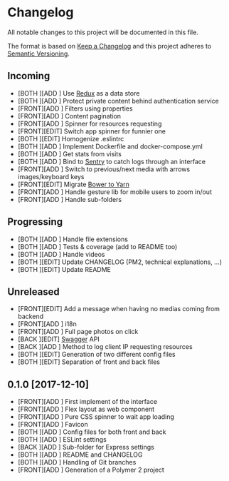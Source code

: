 # Changelog

All notable changes to this project will be documented in this file.

The format is based on [Keep a Changelog](http://keepachangelog.com/en/1.0.0/)
and this project adheres to [Semantic Versioning](http://semver.org/spec/v2.0.0.html).

## Incoming

- [BOTH ][ADD ] Use [Redux](https://redux.js.org/) as a data store
- [BOTH ][ADD ] Protect private content behind authentication service
- [FRONT][ADD ] Filters using properties
- [FRONT][ADD ] Content pagination
- [FRONT][ADD ] Spinner for resources requesting
- [FRONT][EDIT] Switch app spinner for funnier one
- [BOTH ][EDIT] Homogenize .eslintrc
- [BOTH ][ADD ] Implement Dockerfile and docker-compose.yml
- [BOTH ][ADD ] Get stats from visits
- [BOTH ][ADD ] Bind to [Sentry](https://sentry.io/welcome/) to catch logs through an interface
- [FRONT][ADD ] Switch to previous/next media with arrows images/keyboard keys
- [FRONT][EDIT] Migrate [Bower to Yarn](https://bower.io/blog/2017/how-to-migrate-away-from-bower/)
- [FRONT][ADD ] Handle gesture lib for mobile users to zoom in/out
- [FRONT][ADD ] Handle sub-folders

## Progressing

- [BOTH ][ADD ] Handle file extensions
- [BOTH ][ADD ] Tests & coverage (add to README too)
- [BOTH ][ADD ] Handle videos
- [BOTH ][EDIT] Update CHANGELOG (PM2, technical explanations, ...)
- [BOTH ][EDIT] Update README

## Unreleased

- [FRONT][EDIT] Add a message when having no medias coming from backend
- [FRONT][ADD ] i18n
- [FRONT][ADD ] Full page photos on click
- [BACK ][EDIT] [Swagger](https://swagger.io/) API
- [BACK ][ADD ] Method to log client IP requesting resources
- [BOTH ][EDIT] Generation of two different config files
- [BOTH ][EDIT] Separation of front and back files

## 0.1.0 [2017-12-10]

- [FRONT][ADD ] First implement of the interface
- [FRONT][ADD ] Flex layout as web component
- [FRONT][ADD ] Pure CSS spinner to wait app loading
- [FRONT][ADD ] Favicon
- [BOTH ][ADD ] Config files for both front and back
- [BOTH ][ADD ] ESLint settings
- [BACK ][ADD ] Sub-folder for Express settings
- [BOTH ][ADD ] README and CHANGELOG
- [BOTH ][ADD ] Handling of Git branches
- [FRONT][ADD ] Generation of a Polymer 2 project